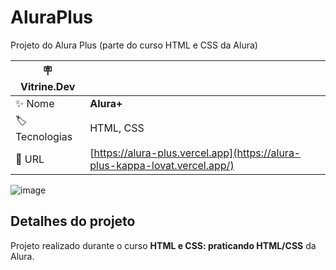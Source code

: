 # AluraPlus

Projeto do Alura Plus (parte do curso HTML e CSS da Alura)

| :placard: Vitrine.Dev |     |
| -------------  | --- |
| :sparkles: Nome        | **Alura+**
| :label: Tecnologias | HTML, CSS
| :rocket: URL         | [https://alura-plus.vercel.app](https://alura-plus-kappa-lovat.vercel.app/)

![image](https://user-images.githubusercontent.com/21301483/229892135-5094a3a0-be20-4f75-ac43-d2e2a111bc5b.png#vitrinedev)

## Detalhes do projeto

Projeto realizado durante o curso **HTML e CSS: praticando HTML/CSS** da Alura.
